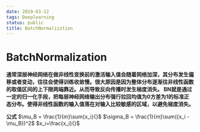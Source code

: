 ```yaml
---
date: 2019-03-12
tags: Deeplearning
status: public
title: BatchNormalizztion
---
```


# BatchNormalization

**通常深层神经网络在做非线性变换前的激活输入值会随着网络加深，其分布发生偏移或者变动，往往会使得训练收敛慢。很大原因是因为整体分布逐渐往非线性函数的取值区间的上下限两端靠近。从而导致反向传播时发生梯度消失。
BN就是通过一定的归一化手段，把每层神经网络输出分布强行拉回均值为0方差为1的标准正态分布。使得非线性函数的输入值落在对输入比较敏感的区域，以避免梯度消失。**

**公式**
$\mu_B = \frac{1}{m}\sum{x_i}{}$
$\sigma_B = \frac{1}{m}\sum({x_i - \mu_B})^2$
$x_i=\frac{x_i}{}$


